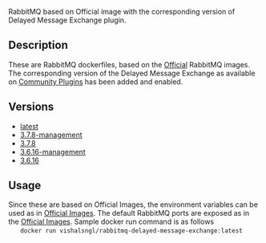 RabbitMQ based on Official image with the corresponding version of Delayed Message Exchange plugin.

## Description
These are RabbitMQ dockerfiles, based on the [Official](https://hub.docker.com/_/rabbitmq) RabbitMQ images. The corresponding version of the Delayed Message Exchange as available on [Community Plugins](https://www.rabbitmq.com/community-plugins.html) has been added and enabled.

## Versions
- [latest](https://github.com/vishalsngl/rabbitmq-delayed-message-exchange/blob/master/latest)
- [3.7.8-management](https://github.com/vishalsngl/rabbitmq-delayed-message-exchange/blob/master/3.7.8-management/Dockerfile)
- [3.7.8](https://github.com/vishalsngl/rabbitmq-delayed-message-exchange/blob/master/3.7.8/Dockerfile)
- [3.6.16-management](https://github.com/vishalsngl/rabbitmq-delayed-message-exchange/blob/master/3.6.16-management/Dockerfile)
- [3.6.16](https://github.com/vishalsngl/rabbitmq-delayed-message-exchange/blob/master/3.6.16/Dockerfile)

## Usage
Since these are based on Official Images, the environment variables can be used as in [Official Images](https://hub.docker.com/_/rabbitmq).
The default RabbitMQ ports are exposed as in the [Official Images](https://hub.docker.com/_/rabbitmq). Sample docker run command is as follows \
&nbsp;&nbsp;&nbsp;&nbsp;&nbsp;&nbsp;`docker run vishalsngl/rabbitmq-delayed-message-exchange:latest`
